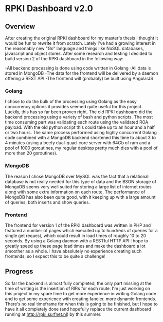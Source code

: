 RPKI Dashboard v2.0
=================

## Overview
After creating the original RPKI dashboard for my master's thesis I thought it would be fun to rewrite it from scratch.
Lately I've had a growing interest in the reasonably new "Go" language and things like NoSQL databases, javascript and object stores.
After some research and testing I decided to build version 2 of the RPKI dashboard in the following way:

-All backend processing is done using code written in Golang
-All data is stored in MongoDB
-The data for the frontend will be delivered by a daemon offering a REST API
-The frontend will (probably) be built using AngularJS


### Golang

I chose to do the bulk of the processing using Golang as the easy concurrency options it provides seemed quite useful for this project. Luckily, this has so far been proven right.
The old RPKI dashboard did the backend processing using a variety of bash and python scripts. The most time consuming part was validating each route using the validated ROA payload. With the old python script this could take up to an hour and a half or two hours. The same process performed using highly concurrent Golang code combined with a MongoDB backend shortened this time to about 3 to 4 minutes (using a beefy dual-quad-core server with 64Gb of ram and a pool of 1000 goroutines, my regular desktop pretty much dies with a pool of more than 20 goroutines).

### MongoDB

The reason I chose MongoDB over MySQL was the fact that a relational database is not really needed for this type of data and the BSON storage of MongoDB seems very well suited for storing a large list of internet routes along with some extra information on each route. The performance of MongoDB has also been quite good, with it keeping up with a large amount of queries, both inserts and show queries.

### Frontend

The frontend for version 1 of the RPKI dashboard was written in PHP and featured a number of pages which executed up to hundreds of queries for a single get request, which could result in load times of roughly 10 to 20 seconds. By using a Golang daemon with a RESTful HTTP API I hope to greatly speed up these page load times and make the dashboard a lot smoother as a whole. I have absolutely no experience creating such frontends, so I expect this to be quite a challenge!


## Progress

So far the backend is almost fully completed, the only part missing at the time of writing is the insertion of RIRs for each route. I'm just working on this project in my spare time to get more experience in writing Golang code and to get some experience with creating fancier, more dynamic frontends. There's no real timeframe for when this is going to be finished, but I hope to have it all completely done (and hopefully replace the current dashboard running at http://rpki.surfnet.nl) by this summer.